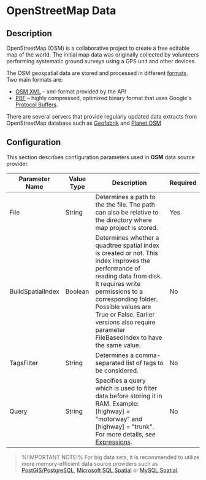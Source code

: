# OpenStreetMap Data

## Description

OpenStreetMap (OSM) is a collaborative project to create a free editable map of the world. The initial map data was originally collected by volunteers performing systematic ground surveys using a GPS unit and other devices. 

The OSM geospatial data are stored and processed in different [formats](http://wiki.openstreetmap.org/wiki/OSM_file_formats). Two main formats are:

- [OSM XML](http://wiki.openstreetmap.org/wiki/OSM_XML) – xml-format provided by the API
- [PBF](http://wiki.openstreetmap.org/wiki/PBF) – highly compressed, optimized binary format that uses Google's [Protocol Buffers](http://en.wikipedia.org/wiki/Protocol_Buffers).

There are several servers that provide regularly updated data extracts from OpenStreetMap database such as [Geofabrik](http://download.geofabrik.de) and [Planet OSM](http://planet.osm.org)

## Configuration

This section describes configuration parameters used in **OSM** data source provider.


Parameter Name | Value Type | Description | Required
------------ | ------------- | ------------- | -------------
File | String | Determines a path to the the file. The path can also be relative to the directory where map project is stored. | Yes
BuildSpatialIndex | Boolean | Determines whether a quadtree spatial index is created or not. This index improves the performance of reading data from disk. It requires write permissions to a corresponding folder. Possible values are True or False. Earlier versions also require parameter FileBasedIndex to have the same value. | No
TagsFilter | String | Determines a comma-separated list of tags to be considered. | No
Query | String |Specifies a query which is used to filter data before storing it in RAM. Example: [highway] = "motorway" and [highway] = "trunk". For more details, see [Expressions](usermanual/expressions/index.md). | No

> %!IMPORTANT NOTE!% For big data sets, it is recommended to utilize more memory-efficient data source providers such as [PostGIS/PostgreSQL](usermanual/datasources/vector/postgis.md), [Microsoft SQL Spatial](usermanual/datasources/vector/mssqlspatial.md) or [MySQL Spatial](usermanual/datasources/vector/mysqlspatial.md).

